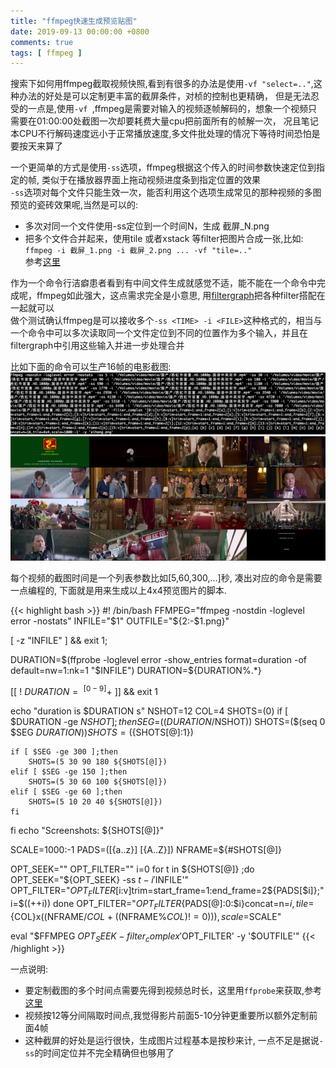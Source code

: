 ```yaml
---
title: "ffmpeg快速生成预览贴图"
date: 2019-09-13 00:00:00 +0800
comments: true
tags: [ ffmpeg ]
---
```


<!--more-->
搜索下如何用ffmpeg截取视频快照,看到有很多的办法是使用`-vf "select=.."`,这种办法的好处是可以定制更丰富的截屏条件，对桢的控制也更精确，
但是无法忍受的一点是,使用`-vf `,ffmpeg是需要对输入的视频逐帧解码的，想象一个视频只需要在01:00:00处截图一次却要耗费大量cpu把前面所有的帧解一次，
况且笔记本CPU不行解码速度远小于正常播放速度,多文件批处理的情况下等待时间恐怕是要按天来算了

一个更简单的方式是使用`-ss`选项，ffmpeg根据这个传入的时间参数快速定位到指定的帧, 类似于在播放器界面上拖动视频进度条到指定位置的效果  
`-ss`选项对每个文件只能生效一次，能否利用这个选项生成常见的那种视频的多图预览的瓷砖效果呢,当然是可以的:
- 多次对同一个文件使用-ss定位到一个时间N，生成 截屏_N.png
- 把多个文件合并起来，使用tile 或者xstack 等filter把图片合成一张,比如: `ffmpeg -i 截屏_1.png -i 截屏_2.png ... -vf "tile=.."`  
参考[这里](https://stackoverflow.com/questions/24604689/how-to-join-two-images-into-one-with-ffmpeg)

作为一个命令行洁癖患者看到有中间文件生成就感觉不适，能不能在一个命令中完成呢，ffmpeg如此强大，这点需求完全是小意思,
用[filtergraph](https://ffmpeg.org/ffmpeg-filters.html#Filtergraph-description)把各种filter搭配在一起就可以  
做个测试确认ffmpeg是可以接收多个`-ss <TIME> -i <FILE>`这种格式的，相当与一个命令中可以多次读取同一个文件定位到不同的位置作为多个输入，并且在filtergraph中引用这些输入并进一步处理合并

比如下面的命令可以生产16帧的电影截图:
![](/images/ffmpeg1.png)
![](/images/ffmpeg2.png)


每个视频的截图时间是一个列表参数比如[5,60,300,...]秒, 凑出对应的命令是需要一点编程的, 下面就是用来生成以上4x4预览图片的脚本.

{{< highlight bash >}}
#! /bin/bash
FFMPEG="ffmpeg -nostdin -loglevel error -nostats"
INFILE="$1"
OUTFILE="${2:-$1.png}"

[ -z "INFILE" ] && exit 1;

DURATION=$(ffprobe -loglevel error -show_entries format=duration -of default=nw=1:nk=1 "$INFILE")
DURATION=${DURATION%.*}

[[ ! $DURATION =~ ^[0-9]+$ ]] && exit 1

echo "duration is $DURATION s"
NSHOT=12
COL=4
SHOTS=(0)
if [ $DURATION -ge $NSHOT ] ;then
    SEG=$(($DURATION/$NSHOT))
    SHOTS=($(seq 0 $SEG $DURATION))
    SHOTS=(${SHOTS[@]:1})

    if [ $SEG -ge 300 ];then
        SHOTS=(5 30 90 180 ${SHOTS[@]})
    elif [ $SEG -ge 150 ];then
        SHOTS=(5 30 60 100 ${SHOTS[@]})
    elif [ $SEG -ge 60 ];then
        SHOTS=(5 10 20 40 ${SHOTS[@]})
    fi
fi
echo "Screenshots: ${SHOTS[@]}"

SCALE=1000:-1
PADS=([{a..z}] [{A..Z}])
NFRAME=${#SHOTS[@]}

OPT_SEEK=""
OPT_FILTER=""
i=0
for t in ${SHOTS[@]} ;do 
    OPT_SEEK="${OPT_SEEK} -ss $t -i '$INFILE'"
    OPT_FILTER="${OPT_FILTER}[$i:v]trim=start_frame=1:end_frame=2${PADS[$i]};"
    i=$((++i))
done
OPT_FILTER="${OPT_FILTER}${PADS[@]:0:$i}concat=n=$i,tile=${COL}x$(($NFRAME/$COL+(($NFRAME%$COL)!=0))),scale=$SCALE"

eval "$FFMPEG $OPT_SEEK -filter_complex '$OPT_FILTER' -y '$OUTFILE'"
{{< /highlight >}}

一点说明:
- 要定制截图的多个时间点需要先得到视频总时长，这里用`ffprobe`来获取,参考[这里](https://superuser.com/questions/650291/how-to-get-video-duration-in-seconds)
- 视频按12等分间隔取时间点,我觉得影片前面5-10分钟更重要所以额外定制前面4帧
- 这种截屏的好处是运行很快，生成图片过程基本是按秒来计, 一点不足是据说`-ss`的时间定位并不完全精确但也够用了
